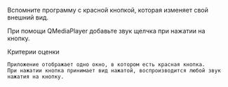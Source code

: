 Вспомните программу с красной кнопкой, которая изменяет свой внешний вид.


При помощи QMediaPlayer добавьте звук щелчка при нажатии на кнопку.


Критерии оценки

    Приложение отображает одно окно, в котором есть красная кнопка.
    При нажатии кнопка принимает вид нажатой, воспроизводится любой звук нажатия на кнопку.